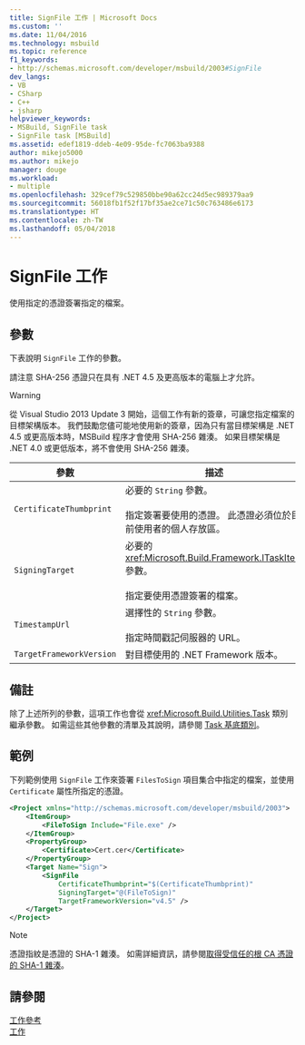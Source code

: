```yaml
---
title: SignFile 工作 | Microsoft Docs
ms.custom: ''
ms.date: 11/04/2016
ms.technology: msbuild
ms.topic: reference
f1_keywords:
- http://schemas.microsoft.com/developer/msbuild/2003#SignFile
dev_langs:
- VB
- CSharp
- C++
- jsharp
helpviewer_keywords:
- MSBuild, SignFile task
- SignFile task [MSBuild]
ms.assetid: edef1819-ddeb-4e09-95de-fc7063ba9388
author: mikejo5000
ms.author: mikejo
manager: douge
ms.workload:
- multiple
ms.openlocfilehash: 329cef79c529850bbe90a62cc24d5ec989379aa9
ms.sourcegitcommit: 56018fb1f52f17bf35ae2ce71c50c763486e6173
ms.translationtype: HT
ms.contentlocale: zh-TW
ms.lasthandoff: 05/04/2018
---
```

# <a name="signfile-task"></a>SignFile 工作

使用指定的憑證簽署指定的檔案。
  
## <a name="parameters"></a>參數

 下表說明 `SignFile` 工作的參數。
  
 請注意 SHA-256 憑證只在具有 .NET 4.5 及更高版本的電腦上才允許。
  
> [!WARNING]
> 從 Visual Studio 2013 Update 3 開始，這個工作有新的簽章，可讓您指定檔案的目標架構版本。 我們鼓勵您儘可能地使用新的簽章，因為只有當目標架構是 .NET 4.5 或更高版本時，MSBuild 程序才會使用 SHA-256 雜湊。 如果目標架構是 .NET 4.0 或更低版本，將不會使用 SHA-256 雜湊。
  
|參數|描述|
|---------------|-----------------|
|`CertificateThumbprint`|必要的 `String` 參數。<br /><br /> 指定簽署要使用的憑證。 此憑證必須位於目前使用者的個人存放區。|
|`SigningTarget`|必要的 <xref:Microsoft.Build.Framework.ITaskItem> 參數。<br /><br /> 指定要使用憑證簽署的檔案。|
|`TimestampUrl`|選擇性的 `String` 參數。<br /><br /> 指定時間戳記伺服器的 URL。|
|`TargetFrameworkVersion`|對目標使用的 .NET Framework 版本。|
  
## <a name="remarks"></a>備註

 除了上述所列的參數，這項工作也會從 <xref:Microsoft.Build.Utilities.Task> 類別繼承參數。 如需這些其他參數的清單及其說明，請參閱 [Task 基底類別](../msbuild/task-base-class.md)。
  
## <a name="example"></a>範例

 下列範例使用 `SignFile` 工作來簽署 `FilesToSign` 項目集合中指定的檔案，並使用 `Certificate` 屬性所指定的憑證。

```xml
<Project xmlns="http://schemas.microsoft.com/developer/msbuild/2003">
    <ItemGroup>
        <FileToSign Include="File.exe" />
    </ItemGroup>
    <PropertyGroup>
        <Certificate>Cert.cer</Certificate>
    </PropertyGroup>
    <Target Name="Sign">
        <SignFile
            CertificateThumbprint="$(CertificateThumbprint)"
            SigningTarget="@(FileToSign)"
            TargetFrameworkVersion="v4.5" />
    </Target>
</Project>
```

> [!NOTE]
> 憑證指紋是憑證的 SHA-1 雜湊。 如需詳細資訊，請參閱[取得受信任的根 CA 憑證的 SHA-1 雜湊](http://msdn.microsoft.com/en-us/dd641990-9a88-4228-a245-017797131a87)。
  
## <a name="see-also"></a>請參閱  
 [工作參考](../msbuild/msbuild-task-reference.md)   
 [工作](../msbuild/msbuild-tasks.md)